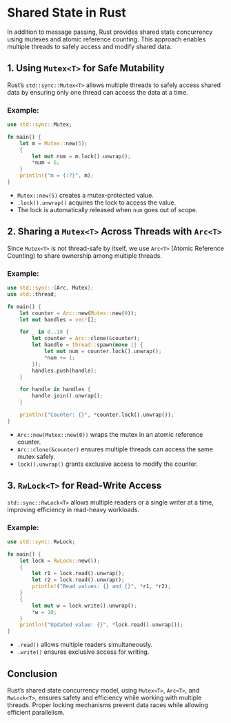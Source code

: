 # Shared State in Rust

In addition to message passing, Rust provides shared state concurrency using mutexes and atomic reference counting. This approach enables multiple threads to safely access and modify shared data.

## 1. Using `Mutex<T>` for Safe Mutability

Rust’s `std::sync::Mutex<T>` allows multiple threads to safely access shared data by ensuring only one thread can access the data at a time.

### Example:
```rust
use std::sync::Mutex;

fn main() {
    let m = Mutex::new(5);
    {
        let mut num = m.lock().unwrap();
        *num = 6;
    }
    println!("m = {:?}", m);
}
```

- `Mutex::new(5)` creates a mutex-protected value.
- `.lock().unwrap()` acquires the lock to access the value.
- The lock is automatically released when `num` goes out of scope.

## 2. Sharing a `Mutex<T>` Across Threads with `Arc<T>`

Since `Mutex<T>` is not thread-safe by itself, we use `Arc<T>` (Atomic Reference Counting) to share ownership among multiple threads.

### Example:
```rust
use std::sync::{Arc, Mutex};
use std::thread;

fn main() {
    let counter = Arc::new(Mutex::new(0));
    let mut handles = vec![];

    for _ in 0..10 {
        let counter = Arc::clone(&counter);
        let handle = thread::spawn(move || {
            let mut num = counter.lock().unwrap();
            *num += 1;
        });
        handles.push(handle);
    }

    for handle in handles {
        handle.join().unwrap();
    }

    println!("Counter: {}", *counter.lock().unwrap());
}
```

- `Arc::new(Mutex::new(0))` wraps the mutex in an atomic reference counter.
- `Arc::clone(&counter)` ensures multiple threads can access the same mutex safely.
- `lock().unwrap()` grants exclusive access to modify the counter.

## 3. `RwLock<T>` for Read-Write Access

`std::sync::RwLock<T>` allows multiple readers or a single writer at a time, improving efficiency in read-heavy workloads.

### Example:
```rust
use std::sync::RwLock;

fn main() {
    let lock = RwLock::new(5);
    {
        let r1 = lock.read().unwrap();
        let r2 = lock.read().unwrap();
        println!("Read values: {} and {}", *r1, *r2);
    }
    {
        let mut w = lock.write().unwrap();
        *w = 10;
    }
    println!("Updated value: {}", *lock.read().unwrap());
}
```

- `.read()` allows multiple readers simultaneously.
- `.write()` ensures exclusive access for writing.

## Conclusion

Rust’s shared state concurrency model, using `Mutex<T>`, `Arc<T>`, and `RwLock<T>`, ensures safety and efficiency while working with multiple threads. Proper locking mechanisms prevent data races while allowing efficient parallelism.